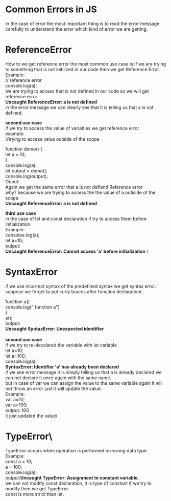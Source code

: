 # Common Errors in JS
In the case of error the most important thing is to read the error message carefully to understand the error which kind of error we are getting.
# ReferenceError
How to we get reference error the most common use case is if we are trying to something that is not initilized in our code then we get Reference Error.\
Example:\
// reference error \
console.log(a);\
we are trying to access that is not defined in our code so we will get reference error\
 **Uncaught ReferenceError: a is not defined**\
 in the error message we can clearly see that it is telling us that a is not defined.
 
 **second use case**\
 if we try to access the value of variables we get reference error\
 example:\
 //trying to access value outside of the scope

function demo() {\
    let a = 10;\
}\
console.log(a);\
let output = demo();\
console.log(output);\
Ouput:\
Again we get the same error that a is not defiend Reference error\
why? because we are trying to access the the value of a outiside of the scope.\
**Uncaught ReferenceError: a is not defined**

 **third use case**\
 in the case of let and const declaration if try to access them before initialization.\
 Example:\
 consoloe.log(a);\
 let a=10;\
 output:\
 **Uncaught ReferenceError: Cannot access 'a' before initialization**
 \
 # SyntaxError
 if we use incorrect syntax of the predefined syntax we get syntax error.\
 suppose we forget to put curly braces after function declaration\
 
function a() \
console.log(" function a") \
}\
a();\
output:\
**Uncaught SyntaxError: Unexpected identifier**\
\
**second use case**\
if we try to re-decalared the variable with let variable\
let a=10;\
let a=100;\
console.log(a);\
**SyntaxError: Identifier 'a' has already been declared**\
if we see error message it is simply telling us that a is already declared we can not declare it once again with the same name.\
but in case of var we can assign the value to the same variable again it will not throw an error just it will update the value.\
Example:\
var a=10;\
var a=100;\
output: 100\
it just updated the value\

# TypeError\
TypeError occurs when operation is performed on wrong data type.\
Example:\
const a = 10;\
a = 100;\
console.log(a);\
output:**Uncaught TypeError: Assignment to constant variable.**\
we can not modify const declaration, it is type of constant if we try to modify then we get TypeError.\
const is more strict than let.


